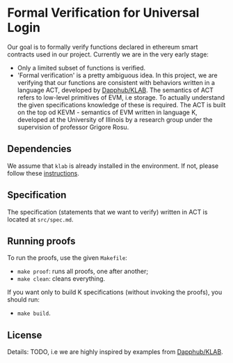 Formal Verification for Universal Login
=======================================

Our goal is to formally verify functions declared in ethereum smart contracts used in our project. Currently we are in the very early stage:

-   Only a limited subset of functions is verified.
-   'Formal verification' is a pretty ambiguous idea. In this project, we are verifying that our functions are consistent with behaviors written in a language ACT, developed by [Dapphub/KLAB](https://github.com/dapphub/klab). The semantics of ACT refers to low-level primitives of EVM, i.e storage. To actually understand the given specifications knowledge of these is required. The ACT is built on the top od KEVM - semantics of EVM written in language K, developed at the University of Illinois by a research group under the supervision of professor Grigore Rosu.

Dependencies
------------

We assume that `klab` is already installed in the environment. If not, please follow these [instructions](https://github.com/dapphub/klab#installing).

Specification
-------------

The specification (statements that we want to verify) written in ACT is located at `src/spec.md`.

Running proofs
--------------

To run the proofs, use the given `Makefile`:

-   `make proof`: runs all proofs, one after another;
-   `make clean`: cleans everything.

If you want only to build K specifications (without invoking the proofs), you should run:

- `make build`.

License
-------

Details: TODO, i.e we are highly inspired by examples from [Dapphub/KLAB](https://github.com/dapphub/klab).
